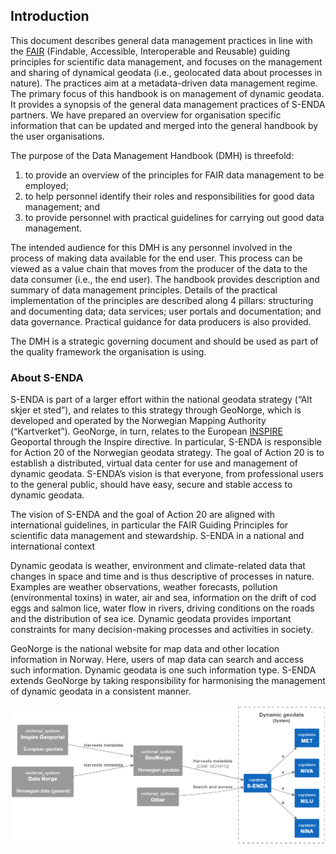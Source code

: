 ## Introduction

This document describes general data management practices in line with the [FAIR](https://www.go-fair.org/fair-principles/) (Findable, Accessible, Interoperable and Reusable) guiding principles for scientific data management, and focuses on the management and sharing of dynamical geodata (i.e., geolocated data about processes in nature). The practices aim at a metadata-driven data management regime. The primary focus of this handbook is on management of dynamic geodata. It provides a synopsis of the general data management practices of S-ENDA partners. We have prepared an overview for organisation specific information that can be updated and merged into the general handbook by the user organisations.

The purpose of the Data Management Handbook (DMH) is threefold:
1. to provide an overview of the principles for FAIR data management to be employed;
2. to help personnel identify their roles and responsibilities for good data management; and
3. to provide personnel with practical guidelines for carrying out good data management.

The intended audience for this DMH is any personnel involved in the process of making data available for the end user. This process can be viewed as a value chain that moves from the producer of the data to the data consumer (i.e., the end user). The handbook provides description and summary of data management principles. Details of the practical implementation of the principles are described along 4 pillars: structuring and documenting data; data services; user portals and documentation; and data governance. Practical guidance for data producers is also provided.

The DMH is a strategic governing document and should be used as part of the quality framework the organisation is using.


### About S-ENDA

S-ENDA is part of a larger effort within the national geodata strategy (“Alt skjer et sted”), and relates to this strategy through GeoNorge, which is developed and operated by the Norwegian Mapping Authority (“Kartverket”). GeoNorge, in turn, relates to the European [INSPIRE](https://inspire.ec.europa.eu/) Geoportal through the Inspire directive. In particular, S-ENDA is responsible for Action 20 of the Norwegian geodata strategy. The goal of Action 20 is to establish a distributed, virtual data center for use and management of dynamic geodata. S-ENDA’s vision is that everyone, from professional users to the general public, should have easy, secure and stable access to dynamic geodata.

The vision of S-ENDA and the goal of Action 20 are aligned with international guidelines, in particular the FAIR Guiding Principles for scientific data management and stewardship.
S-ENDA in a national and international context

Dynamic geodata is weather, environment and climate-related data that changes in space and time and is thus descriptive of processes in nature. Examples are weather observations, weather forecasts, pollution (environmental toxins) in water, air and sea, information on the drift of cod eggs and salmon lice, water flow in rivers, driving conditions on the roads and the distribution of sea ice. Dynamic geodata provides important constraints for many decision-making processes and activities in society.

GeoNorge is the national website for map data and other location information in Norway. Here, users of map data can search and access such information. Dynamic geodata is one such information type. S-ENDA extends GeoNorge by taking responsibility for harmonising the management of dynamic geodata in a consistent manner.

![Architecture](src/c4-architecture.png)
